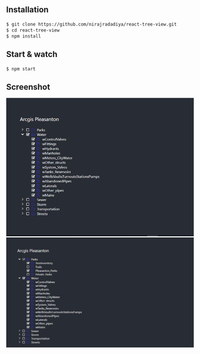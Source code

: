## Installation

    $ git clone https://github.com/nirajradadiya/react-tree-view.git
    $ cd react-tree-view
    $ npm install

## Start & watch

    $ npm start
    
## Screenshot

![ScreenShot](https://github.com/nirajradadiya/react-tree-view/blob/master/screen1.png)
![ScreenShot](https://github.com/nirajradadiya/react-tree-view/blob/master/screen2.png)